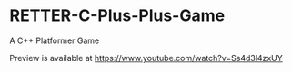 # RETTER-C-Plus-Plus-Game
A C++ Platformer Game

Preview is available at https://www.youtube.com/watch?v=Ss4d3l4zxUY
